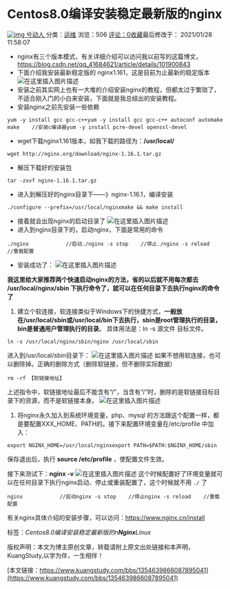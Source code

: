 # Centos8.0编译安装稳定最新版的nginx

[![img](https://thirdwx.qlogo.cn/mmopen/vi_32/Vcdhv8zrIpgnxeYW8Oe65XoHVrdqAzeic7ibg4RofoqyConWbOoHaCxJYcrT6bLjMZ0SUcqo4CmFFGPcQGibEVFKA/132) 兮动人 ](https://www.kuangstudy.com/user/f41845a8a9f44b9f8210334cc869eb5d)分类：[运维](https://www.kuangstudy.com/bbs?cid=9) 浏览：506 [评论：0](https://www.kuangstudy.com/bbs/1354639866087895041#comments)[收藏](javascript:void(0);)最后修改于： 2021/01/28 11:58:07

- nginx有三个版本模式，有关详细介绍可以访问我以前写的这篇博文，https://blog.csdn.net/qq_41684621/article/details/101900843
- 下面介绍我安装最新稳定版的 nginx1.161，这是目前为止最新的稳定版本
  ![在这里插入图片描述](https://img-blog.csdnimg.cn/20200308104001981.png?x-oss-process=image/watermark,type_ZmFuZ3poZW5naGVpdGk,shadow_10,text_aHR0cHM6Ly9ibG9nLmNzZG4ubmV0L3FxXzQxNjg0NjIx,size_16,color_FFFFFF,t_70)
- 安装之前其实网上也有一大堆的介绍安装nginx的教程，但都太过于繁琐了，不适合刚入门的小白来安装，下面就是我总结出的安装教程。
- 安装nginx之前先安装一些依赖

```
yum -y install gcc gcc-c++yum -y install gcc gcc-c++ autoconf automake make    //安装c编译器yum -y install pcre-devel openssl-devel
```

- wget下载nginx1.161版本，如我下载的路径为：**/usr/local/**

```
wget http://nginx.org/download/nginx-1.16.1.tar.gz
```

- 解压下载好的安装包

```
tar -zxvf nginx-1.16.1.tar.gz
```

- 进入到解压好的nginx目录下——》nginx-1.16.1，编译安装

```
./configure --prefix=/usr/local/nginxmake && make install
```

- 接着就会出现nginx的启动目录了
  ![在这里插入图片描述](https://img-blog.csdnimg.cn/20200308110819974.png?x-oss-process=image/watermark,type_ZmFuZ3poZW5naGVpdGk,shadow_10,text_aHR0cHM6Ly9ibG9nLmNzZG4ubmV0L3FxXzQxNjg0NjIx,size_16,color_FFFFFF,t_70)
- 进入到nginx目录下的，启动nginx，下面是常用的命令

```
./nginx            //启动./nginx -s stop    //停止./nginx -s reload    //重载配置
```

- 安装成功了：
  ![在这里插入图片描述](https://img-blog.csdnimg.cn/20200308111500493.png?x-oss-process=image/watermark,type_ZmFuZ3poZW5naGVpdGk,shadow_10,text_aHR0cHM6Ly9ibG9nLmNzZG4ubmV0L3FxXzQxNjg0NjIx,size_16,color_FFFFFF,t_70)

**我这里给大家推荐两个快速启动nginx的方法，省的以后就不用每次都去 /usr/local/nginx/sbin 下执行命令了，就可以在任何目录下去执行nginx的命令了**

1. 建立个软连接，软连接类似于Windows下的快捷方式，**一般放在/usr/local/sbin或/usr/local/bin下去执行，sbin是root管理执行的目录，bin是普通用户管理执行的目录**。
   具体用法是：ln -s 源文件 目标文件。

```
ln -s /usr/local/nginx/sbin/nginx /usr/local/sbin
```

进入到/usr/local/sbin目录下：
![在这里插入图片描述](https://img-blog.csdnimg.cn/20200308135656362.png)
如果不想用软连接，也可以删除掉。正确的删除方式（删除软链接，但不删除实际数据）

```
rm -rf 【软链接地址】
```

上述指令中，软链接地址最后不能含有“/”，当含有“/”时，删除的是软链接目标目录下的资源，而不是软链接本身。
![在这里插入图片描述](https://img-blog.csdnimg.cn/20200308135846118.png)

1. 将nginx永久加入到系统环境变量，php、mysql 的方法跟这个配置一样，都是要配置XXX_HOME、PATH的。接下来配置环境变量在/etc/profile 中加入：

```
export NGINX_HOME=/usr/local/nginxexport PATH=$PATH:$NGINX_HOME/sbin
```

保存退出后，执行 **source /etc/profile** ，使配置文件生效。

接下来测试下：**nginx -v**
![在这里插入图片描述](https://img-blog.csdnimg.cn/20200308141723677.png)
这个时候配置好了环境变量就可以在任何目录下执行nginx启动、停止或重装配置了，这个时候就不用 `./` 了

```
nginx            //启动nginx -s stop    //停止nginx -s reload    //重载配置
```

有关nginx具体介绍的安装步骤，可以访问：https://www.nginx.cn/install

标签：*Centos8.0编译安装稳定最新版的n**Nginx**Linux*

版权声明：本文为博主原创文章，转载请附上原文出处链接和本声明，KuangStudy,以学为伴，一生相伴！

[本文链接：https://www.kuangstudy.com/bbs/1354639866087895041](https://www.kuangstudy.com/bbs/1354639866087895041)